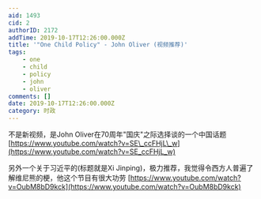 ```yaml
---
aid: 1493
cid: 2
authorID: 2172
addTime: 2019-10-17T12:26:00.000Z
title: '"One Child Policy" - John Oliver (视频推荐)'
tags:
    - one
    - child
    - policy
    - john
    - oliver
comments: []
date: 2019-10-17T12:26:00.000Z
category: 时政
---
```


不是新视频，是John Oliver在70周年"国庆"之际选择谈的一个中国话题 [https://www.youtube.com/watch?v=SE\_ccFHjL\_w](https://www.youtube.com/watch?v=SE_ccFHjL_w)

另外一个关于习近平的(标题就是Xi Jinping)，极力推荐，我觉得令西方人普遍了解维尼熊的梗，他这个节目有很大功劳 [https://www.youtube.com/watch?v=OubM8bD9kck](https://www.youtube.com/watch?v=OubM8bD9kck)
